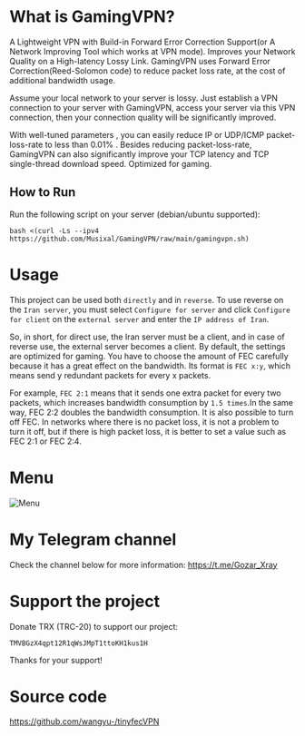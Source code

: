 # What is GamingVPN?
A Lightweight VPN with Build-in Forward Error Correction Support(or A Network Improving Tool which works at VPN mode). Improves your Network Quality on a High-latency Lossy Link.
GamingVPN uses Forward Error Correction(Reed-Solomon code) to reduce packet loss rate, at the cost of additional bandwidth usage.

Assume your local network to your server is lossy. Just establish a VPN connection to your server with GamingVPN, access your server via this VPN connection, then your connection quality will be significantly improved. 

With well-tuned parameters , you can easily reduce IP or UDP/ICMP packet-loss-rate to less than 0.01% . Besides reducing packet-loss-rate, GamingVPN can also significantly improve your TCP latency and TCP single-thread download speed.
Optimized for gaming.

## How to Run

Run the following script on your server (debian/ubuntu supported):
```
bash <(curl -Ls --ipv4 https://github.com/Musixal/GamingVPN/raw/main/gamingvpn.sh)
```
# Usage
This project can be used both `directly` and in `reverse`. To use reverse on the `Iran server`, you must select `Configure for server` and click `Configure for client` on the `external server` and enter the `IP address of Iran`. 

So, in short, for direct use, the Iran server must be a client, and in case of reverse use, the external server becomes a client.
By default, the settings are optimized for gaming. You have to choose the amount of FEC carefully because it has a great effect on the bandwidth.
Its format is `FEC x:y`, which means send y redundant packets for every x packets. 

For example, `FEC 2:1` means that it sends one extra packet for every two packets, which increases bandwidth consumption by `1.5 times`.In the same way, FEC 2:2 doubles the bandwidth consumption. It is also possible to turn off FEC. In networks where there is no packet loss, it is not a problem to turn it off, but if there is high packet loss, it is better to set a value such as FEC 2:1 or FEC 2:4.

# Menu

![Menu](https://github.com/Musixal/GamingVPN/blob/main/menu/menu.png?raw=true)

# My Telegram channel
Check the channel below for more information:
https://t.me/Gozar_Xray

 # Support the project
Donate TRX (TRC-20) to support our project:
``` wallet
TMVBGzX4qpt12R1qWsJMpT1ttoKH1kus1H
```
Thanks for your support! 


# Source code
https://github.com/wangyu-/tinyfecVPN
